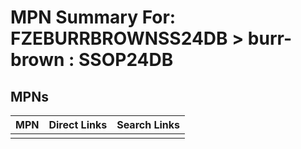 



# MPN Summary For: FZEBURRBROWNSS24DB > burr-brown : SSOP24DB

## MPNs
  

|MPN|Direct Links|Search Links|
| :--- | :--- | :--- |
||||
